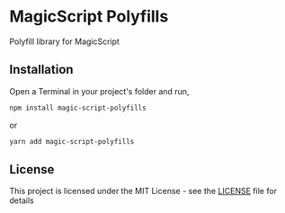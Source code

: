 # MagicScript Polyfills

Polyfill library for MagicScript

## Installation

Open a Terminal in your project's folder and run,

```sh
npm install magic-script-polyfills
```

or

```sh
yarn add magic-script-polyfills
```

## License

This project is licensed under the MIT License - see the [LICENSE](../LICENSE) file for details
